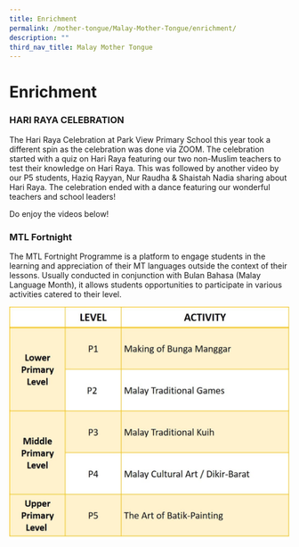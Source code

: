 ```yaml
---
title: Enrichment
permalink: /mother-tongue/Malay-Mother-Tongue/enrichment/
description: ""
third_nav_title: Malay Mother Tongue
---
```

# **Enrichment**

### HARI RAYA CELEBRATION

The Hari Raya Celebration at Park View Primary School this year took a different spin as the celebration was done via ZOOM. The celebration started with a quiz on Hari Raya featuring our two non-Muslim teachers to test their knowledge on Hari Raya. This was followed by another video by our P5 students, Haziq Rayyan, Nur Raudha & Shaistah Nadia sharing about Hari Raya. The celebration ended with a dance featuring our wonderful teachers and school leaders!

Do enjoy the videos below!

### MTL Fortnight

The MTL Fortnight Programme is a platform to engage students in the learning and appreciation of their MT languages outside the context of their lessons. Usually conducted in conjunction with Bulan Bahasa (Malay Language Month), it allows students opportunities to participate in various activities catered to their level.

![](/images/Malay%20MT%205.jpg)